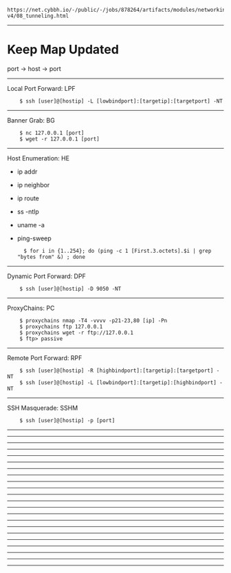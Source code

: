     https://net.cybbh.io/-/public/-/jobs/878264/artifacts/modules/networking/slides-v4/08_tunneling.html
_________________________________________________________________________________________________________________
# Keep Map Updated
port -> host -> port
_________________________________________________________________________________________________________________
Local Port Forward: LPF

        $ ssh [user]@[hostip] -L [lowbindport]:[targetip]:[targetport] -NT
_________________________________________________________________________________________________________________
Banner Grab: BG

        $ nc 127.0.0.1 [port]
        $ wget -r 127.0.0.1 [port]
_________________________________________________________________________________________________________________
Host Enumeration: HE

- ip addr
- ip neighbor
- ip route
- ss -ntlp
- uname -a
- ping-sweep

        $ for i in {1..254}; do (ping -c 1 [First.3.octets].$i | grep "bytes from" &) ; done
_________________________________________________________________________________________________________________
Dynamic Port Forward: DPF

        $ ssh [user]@[hostip] -D 9050 -NT
_________________________________________________________________________________________________________________
ProxyChains: PC

        $ proxychains nmap -T4 -vvvv -p21-23,80 [ip] -Pn
        $ proxychains ftp 127.0.0.1
        $ proxychains wget -r ftp://127.0.0.1
        $ ftp> passive
_________________________________________________________________________________________________________________
Remote Port Forward: RPF
        
        $ ssh [user]@[hostip] -R [highbindport]:[targetip]:[targetport] -NT
        $ ssh [user]@[hostip] -L [lowbindport]:[targetip]:[highbindport] -NT
_________________________________________________________________________________________________________________
SSH Masquerade: SSHM

        $ ssh [user]@[hostip] -p [port]
_________________________________________________________________________________________________________________

_________________________________________________________________________________________________________________

_________________________________________________________________________________________________________________

_________________________________________________________________________________________________________________

_________________________________________________________________________________________________________________

_________________________________________________________________________________________________________________

_________________________________________________________________________________________________________________

_________________________________________________________________________________________________________________

_________________________________________________________________________________________________________________

_________________________________________________________________________________________________________________

_________________________________________________________________________________________________________________

_________________________________________________________________________________________________________________

_________________________________________________________________________________________________________________

_________________________________________________________________________________________________________________

_________________________________________________________________________________________________________________

_________________________________________________________________________________________________________________

_________________________________________________________________________________________________________________

_________________________________________________________________________________________________________________

_________________________________________________________________________________________________________________

_________________________________________________________________________________________________________________

_________________________________________________________________________________________________________________

_________________________________________________________________________________________________________________
